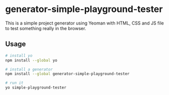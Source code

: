 # generator-simple-playground-tester
This is a simple project generator using Yeoman with HTML, CSS and JS file to test something really in the browser.

## Usage

```sh
# install yo
npm install --global yo

# install a generator
npm install --global generator-simple-playground-tester

# run it
yo simple-playground-tester
```
